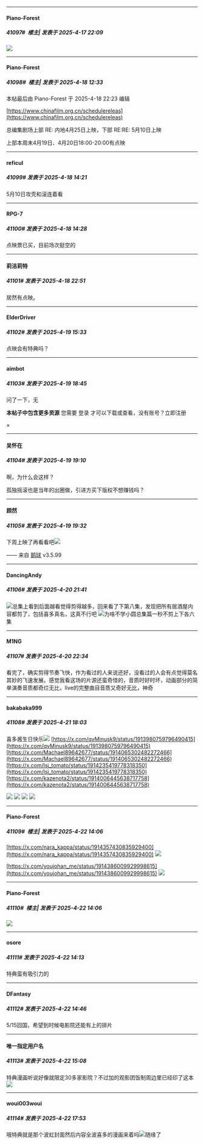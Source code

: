 ﻿
*****

####  Piano-Forest  
##### 41097#         楼主| 发表于 2025-4-17 22:09

<img src="https://p.sda1.dev/23/f6a7c3c1788d5e9dee6ea5ec826a2588/20250417_220805.jpg" referrerpolicy="no-referrer">

*****

####  Piano-Forest  
##### 41098#         楼主| 发表于 2025-4-18 12:33

 本帖最后由 Piano-Forest 于 2025-4-18 22:23 编辑 

[https://www.chinafilm.org.cn/schedulereleas](https://www.chinafilm.org.cn/schedulereleas)

总编集剧场上部 RE: 内地4月25日上映，下部 RE:RE: 5月10日上映

上部本周末4月19日、4月20日18:00-20:00有点映

*****

####  reficul  
##### 41099#       发表于 2025-4-18 14:21

5月10日攻壳和滚连着看

*****

####  RPG-7  
##### 41100#       发表于 2025-4-18 14:28

点映票已买，目前场次挺空的

*****

####  莉洁莉特  
##### 41101#       发表于 2025-4-18 22:51

居然有点映。

*****

####  ElderDriver  
##### 41102#       发表于 2025-4-19 15:33

点映会有特典吗？

*****

####  aimbot  
##### 41103#       发表于 2025-4-19 18:45

问了一下，无

<strong>本帖子中包含更多资源</strong>
您需要 登录 才可以下载或查看，没有账号？立即注册 

×

*****

####  吴怀在  
##### 41104#       发表于 2025-4-19 19:10

啊，为什么会这样？

孤独摇滚也是当年的出圈做，引进方买下版权不想赚钱吗？

*****

####  顾然  
##### 41105#       发表于 2025-4-19 19:32

下周上映了再看看吧<img src="https://static.stage1st.com/image/smiley/face2017/009.gif" referrerpolicy="no-referrer">

—— 来自 [鹅球](https://www.pgyer.com/GcUxKd4w) v3.5.99


*****

####  DancingAndy  
##### 41106#       发表于 2025-4-20 21:41

<img src="https://static.stage1st.com/image/smiley/face2017/076.png" referrerpolicy="no-referrer">总集上看到后面越看觉得剪得越多，回来看了下第八集，发现把所有居酒屋内容都剪了，包括喜多真名，这真不行吧
<img src="https://static.stage1st.com/image/smiley/face2017/081.png" referrerpolicy="no-referrer">为啥不学小圆总集篇一秒不剪上下各六集


*****

####  M1NG  
##### 41107#       发表于 2025-4-20 22:34

看完了，确实剪得节奏飞快，作为看过的人来说还好，没看过的人会有点觉得莫名其妙的飞速发展。感觉我看这场的片源还蛮奇怪的，音质时好时坏，动画部分的简单演奏音质都奇烂无比，live的完整曲目音质又奇好无比，神奇


*****

####  bakabaka999  
##### 41108#       发表于 2025-4-21 18:03

喜多酱生日快乐<img src="https://static.stage1st.com/image/smiley/face2017/072.png" referrerpolicy="no-referrer">
[https://x.com/qyMinusk9/status/1913980759796490415](https://x.com/qyMinusk9/status/1913980759796490415)
[https://x.com/Machael89642677/status/1914065302482272466](https://x.com/Machael89642677/status/1914065302482272466)
[https://x.com/lsj_tomato/status/1914235419778318350](https://x.com/lsj_tomato/status/1914235419778318350)
[https://x.com/kazenota2/status/1914006445638717758](https://x.com/kazenota2/status/1914006445638717758)

<img src="https://p.sda1.dev/23/cfdde6d7d2c9a46d475d794083e6c326/image.png" referrerpolicy="no-referrer">
<img src="https://p.sda1.dev/23/84d5a6ff4c85b590bb259e3615997ea4/image.png" referrerpolicy="no-referrer">
<img src="https://p.sda1.dev/23/360a56174e10fd03f3b359b2fdf7eeba/image.png" referrerpolicy="no-referrer">
<img src="https://p.sda1.dev/23/e82f5cd861876721c500d7270183ee1f/image.png" referrerpolicy="no-referrer">


*****

####  Piano-Forest  
##### 41109#         楼主| 发表于 2025-4-22 14:06

[https://x.com/nara_kappa/status/1914357430835929400](https://x.com/nara_kappa/status/1914357430835929400)
<img src="https://p.sda1.dev/23/86176c2dd6719ba9226229b5dddd9f2b/20250422_140442.jpg" referrerpolicy="no-referrer">

[https://x.com/youjohan_me/status/1914386009929998615](https://x.com/youjohan_me/status/1914386009929998615)
<img src="https://p.sda1.dev/23/33e043c6c968dff8a8bb2108f3a5e11f/20250422_140445.jpg" referrerpolicy="no-referrer">

*****

####  Piano-Forest  
##### 41110#         楼主| 发表于 2025-4-22 14:06

<img src="https://p.sda1.dev/23/41bbe589bbbb61cb0f8f34551601f420/008Hcan5ly1i0pf9jwhauj31jk2jvb2b.jpg" referrerpolicy="no-referrer">


*****

####  osore  
##### 41111#       发表于 2025-4-22 14:13

特典蛮有吸引力的


*****

####  DFantasy  
##### 41112#       发表于 2025-4-22 14:46

5/15回国，希望到时候电影院还能有上的排片


*****

####  唯一指定用户名  
##### 41113#       发表于 2025-4-22 15:08

特典漫画听说好像就限定30多家影院？不过加的观影团饭制周边里已经印了这本<img src="https://static.stage1st.com/image/smiley/face2017/213.gif" referrerpolicy="no-referrer">


*****

####  woui003woui  
##### 41114#       发表于 2025-4-22 17:53

哦特典就是那个波虹封面然后内容全波喜多的漫画来着吗<img src="https://static.stage1st.com/image/smiley/face2017/067.png" referrerpolicy="no-referrer">随缘了

